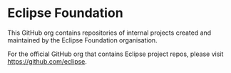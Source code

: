 # Eclipse Foundation

This GitHub org contains repositories of internal projects created and maintained by the Eclipse Foundation organisation.

For the official GitHub org that contains Eclipse project repos, please visit https://github.com/eclipse.
